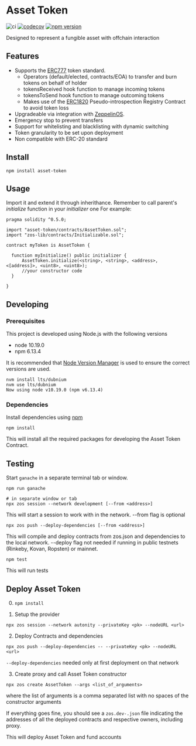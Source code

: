 # Asset Token

![ci](https://github.com/clearmatics/asset-token/workflows/Continuous%20Integration/badge.svg)
[![codecov](https://codecov.io/gh/clearmatics/asset-token/branch/master/graph/badge.svg)](https://codecov.io/gh/clearmatics/asset-token)
[![npm version](http://img.shields.io/npm/v/asset-token.svg?style=flat)](https://www.npmjs.com/package/asset-token)

Designed to represent a fungible asset with offchain interaction

## Features

- Supports the [ERC777][1] token standard.
  - Operators (default/elected, contracts/EOA) to transfer and burn tokens on behalf of holder
  - tokensReceived hook function to manage incoming tokens
  - tokensToSend hook function to manage outcoming tokens
  - Makes use of the [ERC1820][8] Pseudo-introspection Registry Contract to avoid token loss
- Upgradeable via integration with [ZeppelinOS][7].
- Emergency stop to prevent transfers
- Support for whitelisting and blacklisting with dynamic switching
- Token granularity to be set upon deployment
- Non compatible with ERC-20 standard

## Install

`npm install asset-token`

## Usage

Import it and extend it through inherithance. Remember to call parent's _initialize_ function in your _initializer_ one
For example:

```
pragma solidity ^0.5.0;

import "asset-token/contracts/AssetToken.sol";
import "zos-lib/contracts/Initializable.sol";

contract myToken is AssetToken {

  function myInitialize() public initializer {
      AssetToken.initialize(<string>, <string>, <address>, <[address]>, <uint8>, <uint8>);
      //your constructor code
  }

}
```

## Developing

### Prerequisites

This project is developed using Node.js with the following versions 

* node 10.19.0
* npm 6.13.4

It is recommended that [Node Version Manager][9] is used to ensure the correct versions are used. 

    nvm install lts/dubnium
    nvm use lts/dubnium
    Now using node v10.19.0 (npm v6.13.4)

### Dependencies

Install dependencies using [npm][5]

    npm install

This will install all the required packages for developing the Asset Token Contract.

## Testing

Start `ganache` in a separate terminal tab or window.

    npm run ganache

    # in separate window or tab
    npx zos session --network development [--from <address>]

This will start a session to work with in the network. --from flag is optional

    npx zos push --deploy-dependencies [--from <address>]

This will compile and deploy contracts from zos.json and dependencies to the local network. --deploy flag not needed if running in public testnets (Rinkeby, Kovan, Ropsten) or mainnet.

    npm test

This will run tests

## Deploy Asset Token

0) `npm install`

1)  Setup the provider 

`npx zos session --network autonity --privateKey <pk> --nodeURL <url>`

2) Deploy Contracts and dependencies 

`npx zos push --deploy-dependencies -- --privateKey <pk> --nodeURL <url>`

`--deploy-dependencies` needed only at first deployment on that network 
 
3) Create proxy and call Asset Token constructor 

`npx zos create AssetToken --args <list_of_arguments>`

where the list of arguments is a comma separated list with no spaces of the constructor arguments

If everything goes fine, you should see a `zos.dev-.json` file indicating the addresses of all the deployed contracts and respective owners, including proxy.  

This will deploy Asset Token and fund accounts

[1]: https://eips.ethereum.org/EIPS/eip-777
[2]: http://truffleframework.com/
[3]: https://nodejs.org/
[4]: https://yarnpkg.com/en/docs/install
[5]: https://docs.npmjs.com/getting-started/installing-node
[7]: https://zeppelinos.org/
[8]: http://eips.ethereum.org/EIPS/eip-1820
[9]: https://github.com/nvm-sh/nvm
